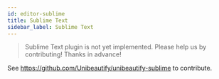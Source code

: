 ```yaml
---
id: editor-sublime
title: Sublime Text
sidebar_label: Sublime Text
---
```


> Sublime Text plugin is not yet implemented. Please help us by contributing! Thanks in advance!

See https://github.com/Unibeautify/unibeautify-sublime to contribute.
